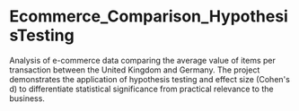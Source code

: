 # Ecommerce_Comparison_HypothesisTesting
Analysis of e-commerce data comparing the average value of items per transaction between the United Kingdom and Germany. The project demonstrates the application of hypothesis testing and effect size (Cohen's d) to differentiate statistical significance from practical relevance to the business.
